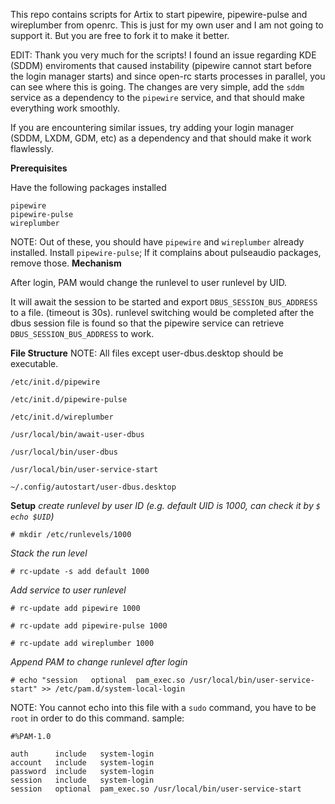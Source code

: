 This repo contains scripts for Artix to start pipewire, pipewire-pulse and wireplumber from openrc.
This is just for my own user and I am not going to support it. But you are free to fork it to make it better.

EDIT: Thank you very much for the scripts! I found an issue regarding KDE (SDDM) enviroments that caused instability (pipewire cannot start before the login manager starts) and since open-rc starts processes in parallel, you can see where this is going. The changes are very simple, add the `sddm` service as a dependency to the `pipewire` service, and that should make everything work smoothly.

If you are encountering similar issues, try adding your login manager (SDDM, LXDM, GDM, etc) as a dependency and that should make it work flawlessly.

**Prerequisites**

Have the following packages installed
```
pipewire
pipewire-pulse
wireplumber
```
NOTE: Out of these, you should have `pipewire` and `wireplumber` already installed. Install `pipewire-pulse`; If it complains about pulseaudio packages, remove those.
**Mechanism**

After login, PAM would change the runlevel to user runlevel by UID.

It will await the session to be started and export `DBUS_SESSION_BUS_ADDRESS` to a file. (timeout is 30s). runlevel switching would be completed after the dbus session file is found so that the pipewire service can retrieve `DBUS_SESSION_BUS_ADDRESS` to work.


**File Structure**
NOTE: All files except user-dbus.desktop should be executable.

`/etc/init.d/pipewire`

`/etc/init.d/pipewire-pulse`

`/etc/init.d/wireplumber`

`/usr/local/bin/await-user-dbus`

`/usr/local/bin/user-dbus`

`/usr/local/bin/user-service-start`

`~/.config/autostart/user-dbus.desktop`

**Setup**
*create runlevel by user ID (e.g. default UID is 1000, can check it by `$ echo $UID`)*

`# mkdir /etc/runlevels/1000`

*Stack the run level*

`# rc-update -s add default 1000`

*Add service to user runlevel*

`# rc-update add pipewire 1000`

`# rc-update add pipewire-pulse 1000`

`# rc-update add wireplumber 1000`

*Append PAM to change runlevel after login*

`# echo "session   optional  pam_exec.so /usr/local/bin/user-service-start" >> /etc/pam.d/system-local-login`

NOTE: You cannot echo into this file with a `sudo` command, you have to be `root` in order to do this command.
sample:

```
#%PAM-1.0

auth      include   system-login
account   include   system-login
password  include   system-login
session   include   system-login
session   optional  pam_exec.so /usr/local/bin/user-service-start
```
